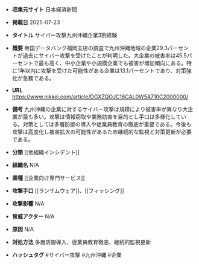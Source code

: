- **収集元サイト**
日本経済新聞

- **掲載日**
2025-07-23

- **タイトル**
サイバー攻撃九州沖縄企業3割経験

- **概要**
帝国データバンク福岡支店の調査で九州沖縄地域の企業29.3パーセントが過去にサイバー攻撃を受けたことが判明した。大企業の被害率は45.5パーセントで最も高く、中小企業や小規模企業でも被害が増加傾向にある。特に1年以内に攻撃を受けた可能性がある企業は13.1パーセントであり、対策強化が急務である。

- **URL**
https://www.nikkei.com/article/DGXZQOJC16CAL0W5A710C2000000/

- **備考**
九州沖縄の企業に対するサイバー攻撃は規模により被害率が異なり大企業が最も多い。攻撃は情報窃取や業務妨害を目的とし手口は多様化している。対策としては多層防御の導入や従業員教育の徹底が重要である。今後も攻撃は高度化し被害拡大の可能性があるため継続的な監視と対策更新が必要である。

- **分類**
[[他組織インシデント]]

- **組織名**
N/A

- **業種**
[[企業向け専門サービス]]

- **攻撃手口**
[[ランサムウェア]]、[[フィッシング]]

- **攻撃影響**
N/A

- **脅威アクター**
N/A

- **原因**
N/A

- **対処方法**
多層防御導入、従業員教育徹底、継続的監視更新

- **ハッシュタグ**
#サイバー攻撃 #九州沖縄 #企業
